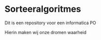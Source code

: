# Sorteeralgoritmes
Dit is een repository voor een informatica PO

Hierin maken wij onze dromen waarheid

